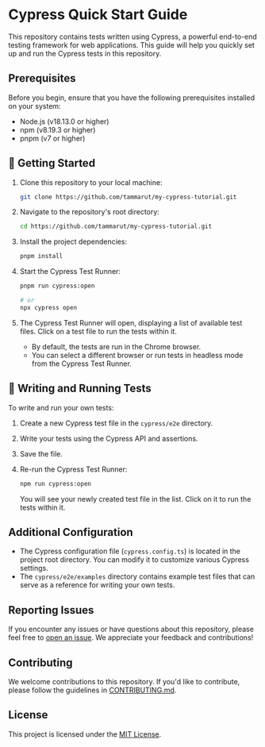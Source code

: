 # Cypress Quick Start Guide

This repository contains tests written using Cypress, a powerful end-to-end testing framework for web applications. This guide will help you quickly set up and run the Cypress tests in this repository.

## Prerequisites

Before you begin, ensure that you have the following prerequisites installed on your system:

-   Node.js (v18.13.0 or higher)
-   npm (v8.19.3 or higher)
-   pnpm (v7 or higher)

## 🎉 Getting Started

1. Clone this repository to your local machine:
    ```bash
    git clone https://github.com/tammarut/my-cypress-tutorial.git
    ```
2. Navigate to the repository's root directory:
    ```bash
    cd https://github.com/tammarut/my-cypress-tutorial.git
    ```
3. Install the project dependencies:

    ```bash
    pnpm install
    ```

4. Start the Cypress Test Runner:

    ```bash
    pnpm run cypress:open

    # or
    npx cypress open
    ```

5. The Cypress Test Runner will open, displaying a list of available test files. Click on a test file to run the tests within it.

    - By default, the tests are run in the Chrome browser.
    - You can select a different browser or run tests in headless mode from the Cypress Test Runner.

## 🧪 Writing and Running Tests

To write and run your own tests:

1. Create a new Cypress test file in the `cypress/e2e` directory.
2. Write your tests using the Cypress API and assertions.
3. Save the file.
4. Re-run the Cypress Test Runner:

    ```bash
    npm run cypress:open
    ```

    You will see your newly created test file in the list. Click on it to run the tests within it.

## Additional Configuration

-   The Cypress configuration file (`cypress.config.ts`) is located in the project root directory. You can modify it to customize various Cypress settings.
-   The `cypress/e2e/examples` directory contains example test files that can serve as a reference for writing your own tests.

## Reporting Issues

If you encounter any issues or have questions about this repository, please feel free to [open an issue](https://github.com/your-repository-url/issues). We appreciate your feedback and contributions!

## Contributing

We welcome contributions to this repository. If you'd like to contribute, please follow the guidelines in [CONTRIBUTING.md](CONTRIBUTING.md).

## License

This project is licensed under the [MIT License](LICENSE).
